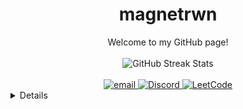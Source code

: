 
<h1 align="center">magnetrwn</h1>

<div align="center">Welcome to my GitHub page!<br/><br/></div>

<!--img align="center" src="https://github.com/magnetrwn/magnetrwn/blob/e29bf8b6f564a18c0ce0f92c4f2462b5c04bcd45/github-top.webp"-->

<!--p>Not cheeky enough? Get the [C++ source](https://github.com/magnetrwn/magnetrwn/blob/1692708c955bf2698483165a6869be62d48a096b/cheeky.cpp)!  #</p-->



<div align="center">
    <img src="https://github-readme-streak-stats.herokuapp.com/?user=magnetrwn&theme=nord&hide_border=true" alt="GitHub Streak Stats"><br/><br/>
    <a href="mailto:magnetrwn@tuta.io">
        <img src="https://img.shields.io/badge/Email-0A50D6?style=plastic&logo=gmail&logoColor=white" alt="email">
    </a>
    <a href="https://discord.gg/DzxqZWFFCE">
        <img src="https://img.shields.io/badge/Discord-0D2552?style=plastic&logo=discord" alt="Discord">
    </a>
    <a href="https://leetcode.com/magnetrwn/">
        <img src="https://img.shields.io/badge/LeetCode-000A1C?style=plastic&logo=LeetCode" alt="LeetCode">
    </a>
</div>

<details>
<div align="center">
    
#

<br/><br/>

### Stats


![](https://github-readme-stats.vercel.app/api?username=magnetrwn&theme=nord&hide_border=true&include_all_commits=false&count_private=false)<br/>
![](https://github-readme-stats.vercel.app/api/top-langs/?username=magnetrwn&theme=nord&hide_border=true&include_all_commits=false&count_private=false&layout=compact)
<div align="center"><img src="https://leetcard.jacoblin.cool/magnetrwn?theme=nord&font=Nova%20Cut&ext=activity"><br/><br/></div>


#

### Trophies

![](https://github-profile-trophy.vercel.app/?username=magnetrwn&theme=discord&no-frame=true&no-bg=false&margin-w=4)

#

### Clicks

[![](https://visitcount.itsvg.in/api?id=magnetrwn&icon=3&color=6)](https://visitcount.itsvg.in)

</div>
</details>
